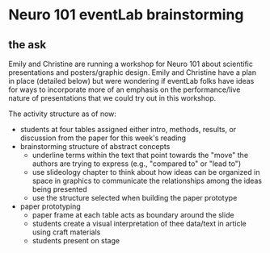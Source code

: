 # Neuro 101 eventLab brainstorming

## the ask
Emily and Christine are running a workshop for Neuro 101 about scientific presentations and posters/graphic design. Emily and Christine have a plan in place (detailed below) but were wondering if eventLab folks have ideas for ways to incorporate more of an emphasis on the performance/live nature of presentations that we could try out in this workshop.

The activity structure as of now:
* students at four tables assigned either intro, methods, results, or discussion from the paper for this week's reading
* brainstorming structure of abstract concepts
    * underline terms within the text that point towards the "move" the authors are trying to express (e.g., "compared to" or "lead to")
    * use slideology chapter to think about how ideas can be organized in space in graphics to communicate the relationships among the ideas being presented
    * use the structure selected when building the paper prototype
* paper prototyping
    * paper frame at each table acts as boundary around the slide
    * students create a visual interpretation of thee data/text in article using craft materials
    * students present on stage
